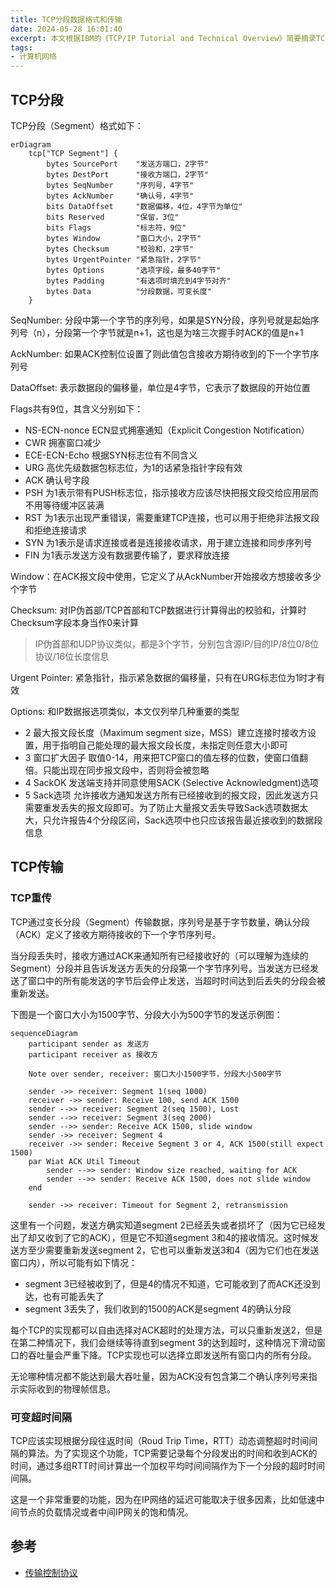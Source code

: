 ```yaml
---
title: TCP分段数据格式和传输
date: 2024-05-28 16:01:40
excerpt: 本文根据IBM的《TCP/IP Tutorial and Technical Overview》简要摘录TCP分段相关知识
tags:
- 计算机网络
---
```


## TCP分段

TCP分段（Segment）格式如下：

```mermaid
erDiagram
    tcp["TCP Segment"] {
        bytes SourcePort    "发送方端口，2字节"
        bytes DestPort      "接收方端口，2字节"
        bytes SeqNumber     "序列号，4字节"
        bytes AckNumber     "确认号，4字节"
        bits DataOffset     "数据偏移，4位，4字节为单位"
        bits Reserved       "保留，3位"
        bits Flags          "标志符，9位"
        bytes Window        "窗口大小，2字节"
        bytes Checksum      "校验和，2字节"
        bytes UrgentPointer "紧急指针，2字节"
        bytes Options       "选项字段，最多40字节"
        bytes Padding       "有选项时填充到4字节对齐"
        bytes Data          "分段数据，可变长度"
    }
```

SeqNumber: 分段中第一个字节的序列号，如果是SYN分段，序列号就是起始序列号（n），分段第一个字节就是n+1，这也是为啥三次握手时ACK的值是n+1

AckNumber: 如果ACK控制位设置了则此值包含接收方期待收到的下一个字节序列号

DataOffset: 表示数据段的偏移量，单位是4字节，它表示了数据段的开始位置

Flags共有9位，其含义分别如下：

- NS-ECN-nonce ECN显式拥塞通知（Explicit Congestion Notification）
- CWR 拥塞窗口减少
- ECE-ECN-Echo 根据SYN标志位有不同含义
- URG 高优先级数据包标志位，为1的话紧急指针字段有效
- ACK 确认号字段
- PSH 为1表示带有PUSH标志位，指示接收方应该尽快把报文段交给应用层而不用等待缓冲区装满
- RST 为1表示出现严重错误，需要重建TCP连接，也可以用于拒绝非法报文段和拒绝连接请求
- SYN 为1表示是请求连接或者是连接接收请求，用于建立连接和同步序列号
- FIN 为1表示发送方没有数据要传输了，要求释放连接

Window：在ACK报文段中使用，它定义了从AckNumber开始接收方想接收多少个字节

Checksum: 对IP伪首部/TCP首部和TCP数据进行计算得出的校验和，计算时Checksum字段本身当作0来计算

> IP伪首部和UDP协议类似，都是3个字节，分别包含源IP/目的IP/8位0/8位协议/16位长度信息

Urgent Pointer: 紧急指针，指示紧急数据的偏移量，只有在URG标志位为1时才有效

Options: 和IP数据报选项类似，本文仅列举几种重要的类型

- 2 最大报文段长度（Maximum segment size，MSS）建立连接时接收方设置，用于指明自己能处理的最大报文段长度，未指定则任意大小即可
- 3 窗口扩大因子 取值0-14，用来把TCP窗口的值左移的位数，使窗口值翻倍。只能出现在同步报文段中，否则将会被忽略
- 4 SackOK 发送端支持并同意使用SACK (Selective Acknowledgment)选项
- 5 Sack选项 允许接收方通知发送方所有已经接收到的报文段，因此发送方只需要重发丢失的报文段即可。为了防止大量报文丢失导致Sack选项数据太大，只允许报告4个分段区间，Sack选项中也只应该报告最近接收到的数据段信息

## TCP传输

### TCP重传

TCP通过变长分段（Segment）传输数据，序列号是基于字节数量，确认分段（ACK）定义了接收方期待接收的下一个字节序列号。

当分段丢失时，接收方通过ACK来通知所有已经接收好的（可以理解为连续的Segment）分段并且告诉发送方丢失的分段第一个字节序列号。当发送方已经发送了窗口中的所有能发送的字节后会停止发送，当超时时间达到后丢失的分段会被重新发送。

下图是一个窗口大小为1500字节、分段大小为500字节的发送示例图：

```mermaid
sequenceDiagram
    participant sender as 发送方
    participant receiver as 接收方

    Note over sender, receiver: 窗口大小1500字节，分段大小500字节

    sender ->> receiver: Segment 1(seq 1000)
    receiver ->> sender: Receive 100, send ACK 1500
    sender -->> receiver: Segment 2(seq 1500), Lost
    sender -->> receiver: Segment 3(seq 2000)
    sender -->> sender: Receive ACK 1500, slide window
    sender ->> receiver: Segment 4
    receiver ->> sender: Receive Segment 3 or 4, ACK 1500(still expect 1500)
    par Wiat ACK Util Timeout
        sender -->> sender: Window size reached, waiting for ACK
        sender -->> sender: Receive ACK 1500, does not slide window
    end

    sender ->> receiver: Timeout for Segment 2, retransmission
```

这里有一个问题，发送方确实知道segment 2已经丢失或者损坏了（因为它已经发出了却又收到了它的ACK），但是它不知道segment 3和4的接收情况。这时候发送方至少需要重新发送segment 2，它也可以重新发送3和4（因为它们也在发送窗口内），所以可能有如下情况：

- segment 3已经被收到了，但是4的情况不知道，它可能收到了而ACK还没到达，也有可能丢失了
- segment 3丢失了，我们收到的1500的ACK是segment 4的确认分段

每个TCP的实现都可以自由选择对ACK超时的处理方法，可以只重新发送2，但是在第二种情况下，我们会继续等待直到segment 3的达到超时，这种情况下滑动窗口的吞吐量会严重下降。TCP实现也可以选择立即发送所有窗口内的所有分段。

无论哪种情况都不能达到最大吞吐量，因为ACK没有包含第二个确认序列号来指示实际收到的物理帧信息。

### 可变超时间隔

TCP应该实现根据分段往返时间（Roud Trip Time，RTT）动态调整超时时间间隔的算法。为了实现这个功能，TCP需要记录每个分段发出的时间和收到ACK的时间，通过多组RTT时间计算出一个加权平均时间间隔作为下一个分段的超时时间间隔。

这是一个非常重要的功能，因为在IP网络的延迟可能取决于很多因素，比如低速中间节点的负载情况或者中间IP网关的饱和情况。

## 参考

- [传输控制协议](https://zh.wikipedia.org/zh-cn/%E4%BC%A0%E8%BE%93%E6%8E%A7%E5%88%B6%E5%8D%8F%E8%AE%AE)